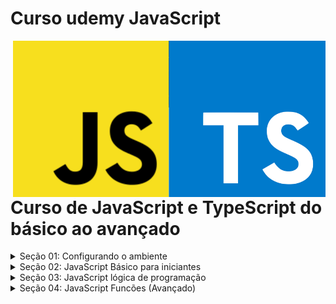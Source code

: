 # Curso udemy JavaScript 

<img src="imagens/JavaScript-Logo.png" align="right" width="500">

# Curso de JavaScript e TypeScript do básico ao avançado 

<details>
<summary>Seção 01: Configurando o ambiente</summary>
<br>

Não tem nada neste seção por se tratar somente de preparar o ambiente de trabalho.
</details>
<details>
<summary>Seção 02: JavaScript Básico para iniciantes</summary>
<br>

- [aula01 - A primeira coisa que você vai ver em JS](https://github.com/LucianMontibeller/curso_udemy_JavaScript/tree/main/secao02-JavaScript-Basico-Para-iniciantes/aula01)

-  [aula02 - Exercícios](https://github.com/LucianMontibeller/curso_udemy_JavaScript/tree/main/secao02-JavaScript-Basico-Para-iniciantes/aula02)

-  [aula03 - Comentários do código](https://github.com/LucianMontibeller/curso_udemy_JavaScript/tree/main/secao02-JavaScript-Basico-Para-iniciantes/aula03)

-  [aula04 - Navegador vs Node(HTML + JavaScript)](https//:github.com/LucianMontibeller/curso_udemy_JavaScript/tree/main/secao02-JavaScript-Basico-Para-iniciantes/aula04)

-  [aula05 - variáveis com let](https://github.com/LucianMontibeller/curso_udemy_JavaScript/tree/main/secao02-JavaScript-Basico-Para-iniciantes/aula05-variaveis-com-let)

-  [aula06 - constantes com const](https://github.com/LucianMontibeller/curso_udemy_JavaScript/tree/main/secao02-JavaScript-Basico-Para-iniciantes/aula06-constantes-com-const)

-  [aula07 - exercícios const e let](https//:github.com/LucianMontibeller/curso_udemy_JavaScript/tree/main/secao02-JavaScript-Basico-Para-iniciantes/aula07-exercicios-const-let)

-  [aula08 - letVSvar primeira diferença](https://github.com/LucianMontibeller/curso_udemy_JavaScript/tree/main/secao02-JavaScript-Basico-Para-iniciantes/aula08-letVSvar-primeira-deferanca)

-  [aula09 - tipos de dados primitivos](https://github.com/LucianMontibeller/curso_udemy_JavaScript/tree/main/secao02-JavaScript-Basico-Para-iniciantes/aula09-tipos-de-dados-primitivos)

-  [aula10-operadores-aritmeticos-de-atribuicao-incremento](https://github.com/LucianMontibeller/curso_udemy_JavaScript/tree/main/secao02-JavaScript-Basico-Para-iniciantes/aula10-operadores-aritmeticos-de-atribuicao-incremento)

-  [aula11-alert-confirm-prompt](https://github.com/LucianMontibeller/curso_udemy_JavaScript/tree/main/secao02-JavaScript-Basico-Para-iniciantes/aula11-alert-confirm-prompt)

-  [aula12-exercicio-com-variaveis](https://github.com/LucianMontibeller/curso_udemy_JavaScript/tree/main/secao02-JavaScript-Basico-Para-iniciantes/aula12-exercicio-com-variaveis)

-  [aula13-mais-sobre-strings](https://github.com/LucianMontibeller/curso_udemy_JavaScript/tree/main/secao02-JavaScript-Basico-Para-iniciantes/aula13-mais-sobre-strings)

-  [aula14-mais-sobre-numbers](https://github.com/LucianMontibeller/curso_udemy_JavaScript/tree/main/secao02-JavaScript-Basico-Para-iniciantes/aula14-mais-sobre-numbers)

-  [aula15-objeto-math](https://github.com/LucianMontibeller/curso_udemy_JavaScript/tree/main/secao02-JavaScript-Basico-Para-iniciantes/aula15-objeto-math)

-  [aula16-arrays-basico](https://github.com/LucianMontibeller/curso_udemy_JavaScript/tree/main/secao02-JavaScript-Basico-Para-iniciantes/aula16-arrays-basico)

-  [aula17-funcoes-basico](https://github.com/LucianMontibeller/curso_udemy_JavaScript/tree/main/secao02-JavaScript-Basico-Para-iniciantes/aula17-funcoes-basico)

-  [aula18-objetos-basico](https://github.com/LucianMontibeller/curso_udemy_JavaScript/tree/main/secao02-JavaScript-Basico-Para-iniciantes/aula18-objetos-basico)

-  [aula19-valores-primitivos-e-referencia](https://github.com/LucianMontibeller/curso_udemy_JavaScript/tree/main/secao02-JavaScript-Basico-Para-iniciantes/aula19-valores-primitivos-e-referencia)

-  [aula20-exercicio-funcao-arrays-objetos](https://github.com/LucianMontibeller/curso_udemy_JavaScript/tree/main/secao02-JavaScript-Basico-Para-iniciantes/aula20-exercicio-funcao-arrays-objetos)
</details>

<details>
<summary>Seção 03: JavaScript lógica de programação</summary>
<br>

- [Modelo-HTML-e-CSS](https://github.com/LucianMontibeller/curso_udemy_JavaScript/tree/main/secao03-logica-programacao/Modelo-HTML-e-CSS)

-  [aula01-Operadores-de-comparação](https://github.com/LucianMontibeller/curso_udemy_JavaScript/tree/main/secao03-logica-programacao/aula01-operadores-de-comparacao)

-  [aula02-operadores-logicos](https://github.com/LucianMontibeller/curso_udemy_JavaScript/tree/main/secao03-logica-programacao/aula02-operadores-logicos)

-  [aula03-AvaliacaodeCurto-Circuito](https://github.com/LucianMontibeller/curso_udemy_JavaScript/tree/main/secao03-logica-programacao/aula03-AvaliacaodeCurto-Circuito)

-  [aula04-if-else-01](https://github.com/LucianMontibeller/curso_udemy_JavaScript/tree/main/secao03-logica-programacao/aula04-if-else-01)

-  [aula05-if-else-02](https://github.com/LucianMontibeller/curso_udemy_JavaScript/tree/main/secao03-logica-programacao/aula05-if-else-02)

-  [aula06-Exercicio-tudo-foi-que-aprendido](https://github.com/LucianMontibeller/curso_udemy_JavaScript/tree/main/secao03-logica-programacao/aula06-Exercicio-tudo-foi-que-aprendido)

  -  [aula07-operacao-ternaria](https://github.com/LucianMontibeller/curso_udemy_JavaScript/tree/main/secao03-logica-programacao/aula07-operacao-ternaria)

 -  [aula08-objeto-Date](https://github.com/LucianMontibeller/curso_udemy_JavaScript/tree/main/secao03-logica-programacao/aula08-objeto-Date)

 -  [aula09-Switch-Case](https://github.com/LucianMontibeller/curso_udemy_JavaScript/tree/main/secao03-logica-programacao/aula09-Switch-Case)

 -  [aula10-diferenca-let-const](https://github.com/LucianMontibeller/curso_udemy_JavaScript/tree/main/secao03-logica-programacao/aula10-diferenca-let-const)

 -  [aula11-atribuicao-desestruturacao-arrays](https://github.com/LucianMontibeller/curso_udemy_JavaScript/tree/main/secao03-logica-programacao/aula11-atribuicao-desestruturacao-arrays)

 -  [aula12-atribuicao-desestruturacao-objetos](https://github.com/LucianMontibeller/curso_udemy_JavaScript/tree/main/secao03-logica-programacao/aula12-atribuicao-desestruturacao-objetos)

 -  [aula13-for-classico-estrutura-de-repeticao](https://github.com/LucianMontibeller/curso_udemy_JavaScript/tree/main/secao03-logica-programacao/aula13-for-classico-estrutura-de-repeticao)

 -  [aula14-exercicio-for](https://github.com/LucianMontibeller/curso_udemy_JavaScript/tree/main/secao03-logica-programacao/aula14-exercicio-for)

 -  [aula15-DOM](https://github.com/LucianMontibeller/curso_udemy_JavaScript/tree/main/secao03-logica-programacao/aula15-DOM)

 -  [aula15-For-in](https://github.com/LucianMontibeller/curso_udemy_JavaScript/tree/main/secao03-logica-programacao/aula15-For-in)

 -  [aula16-For-of](https://github.com/LucianMontibeller/curso_udemy_JavaScript/tree/main/secao03-logica-programacao/aula16-For-of)

 -  [aula17-exercicio-nodeList-Browser](https://github.com/LucianMontibeller/curso_udemy_JavaScript/tree/main/secao03-logica-programacao/aula17-exercicio-nodeList-Browser)

 -  [aula18-while-do-while](https://github.com/LucianMontibeller/curso_udemy_JavaScript/tree/main/secao03-logica-programacao/aula18-while-do-while)

 -  [aula19-breck-continue](https://github.com/LucianMontibeller/curso_udemy_JavaScript/tree/main/secao03-logica-programacao/aula19-breck-continue)

 -  [aula20-exercicio-logica01](https://github.com/LucianMontibeller/curso_udemy_JavaScript/tree/main/secao03-logica-programacao/aula20-exercicio-logica01)

 -  [aula21-exercicio-logica02](https://github.com/LucianMontibeller/curso_udemy_JavaScript/tree/main/secao03-logica-programacao/aula21-exercicio-logica02)

 -  [aula22-exercicio-logica03](https://github.com/LucianMontibeller/curso_udemy_JavaScript/tree/main/secao03-logica-programacao/aula22-exercicio-logica03)

 -  [aula23-tratando-lancando-erros](https://github.com/LucianMontibeller/curso_udemy_JavaScript/tree/main/secao03-logica-programacao/aula23-tratando-lancando-erros)

 -  [aula24-setInterval-setTimeout](https://github.com/LucianMontibeller/curso_udemy_JavaScript/tree/main/secao03-logica-programacao/aula24-setInterval-setTimeout)

 -  [aula25-exercicio-criando-time-setInterval](https://github.com/LucianMontibeller/curso_udemy_JavaScript/tree/main/secao03-logica-programacao/aula25-exercicio-criando-time-setInterval)

 -  [aula26-criando-lista-tarefas](https://github.com/LucianMontibeller/curso_udemy_JavaScript/tree/main/secao03-logica-programacao/aula26-criando-lista-tarefas)
</details>
<details>
<summary>Seção 04: JavaScript Funcões (Avançado)</summary>
<br>
  
-  [aula01-maneiras-declaras-funcoes](https://github.com/LucianMontibeller/curso_udemy_JavaScript/tree/main/secao04-funcoes-avancado/aula01-maneiras-declarar-funcoes)

-  [aula02-parametros-funcao](https://github.com/LucianMontibeller/curso_udemy_JavaScript/tree/main/secao04-funcoes-avancado/aula02-parametros-funcao)

-  [aula03-retorno-funcao](https://github.com/LucianMontibeller/curso_udemy_JavaScript/tree/main/secao04-funcoes-avancado/aula03-retorno-funcao)

-  [aula04-escopo-lexico](https://github.com/LucianMontibeller/curso_udemy_JavaScript/tree/main/secao04-funcoes-avancado/aula04-escopo-lexico)

-  [aula05-closures](https://github.com/LucianMontibeller/curso_udemy_JavaScript/tree/main/secao04-funcoes-avancado/aula05-closures)

-  [aula06-funcoes-callback](https://github.com/LucianMontibeller/curso_udemy_JavaScript/tree/main/secao04-funcoes-avancado/aula06-funcoes-callback)

-  [aula07-funcoes-imediatas-IIFE](https://github.com/LucianMontibeller/curso_udemy_JavaScript/tree/main/secao04-funcoes-avancado/aula07-funcoes-imediatas-IIFE)

-  [aula08-fatory-functions](https://github.com/LucianMontibeller/curso_udemy_JavaScript/tree/main/secao04-funcoes-avancado/aula08-factory-functions)

-  [aula09-praticando-factory-function](https://github.com/LucianMontibeller/curso_udemy_JavaScript/tree/main/secao04-funcoes-avancado/aula09-praticando-factory-function)

</details>
